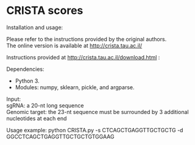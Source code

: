 # CRISTA scores

Installation and usage:

Please refer to the instructions provided by the original authors.  
The online version is available at http://crista.tau.ac.il/

Instructions provided at http://crista.tau.ac.il/download.html :

Dependencies:
- Python 3.
- Modules: numpy, sklearn, pickle, and argparse.

Input:  
sgRNA: a 20-nt long sequence  
Genomic target: the 23-nt sequence must be surrounded by 3 additional nucleotides at each end

Usage example:
python CRISTA.py   -s  CTCAGCTGAGGTTGCTGCTG    -d  GGCCTCAGCTGAGGTTGCTGCTGTGGAAG

